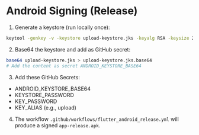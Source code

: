 
# Android Signing (Release)

1) Generate a keystore (run locally once):
```bash
keytool -genkey -v -keystore upload-keystore.jks -keyalg RSA -keysize 2048 -validity 10000 -alias upload
```
2) Base64 the keystore and add as GitHub secret:
```bash
base64 upload-keystore.jks > upload-keystore.jks.base64
# Add the content as secret ANDROID_KEYSTORE_BASE64
```
3) Add these GitHub Secrets:
- ANDROID_KEYSTORE_BASE64
- KEYSTORE_PASSWORD
- KEY_PASSWORD
- KEY_ALIAS (e.g., upload)

4) The workflow `.github/workflows/flutter_android_release.yml` will produce a signed `app-release.apk`.
